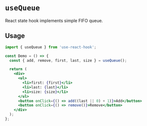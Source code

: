 # `useQueue`

React state hook implements simple FIFO queue.


## Usage

```jsx
import { useQueue } from 'use-react-hook';

const Demo = () => {
  const { add, remove, first, last, size } = useQueue();

  return (
    <div>
      <ul>
        <li>first: {first}</li>
        <li>last: {last}</li>
        <li>size: {size}</li>
      </ul>
      <button onClick={() => add((last || 0) + 1)}>Add</button>
      <button onClick={() => remove()}>Remove</button>
    </div>
  );
};
```

